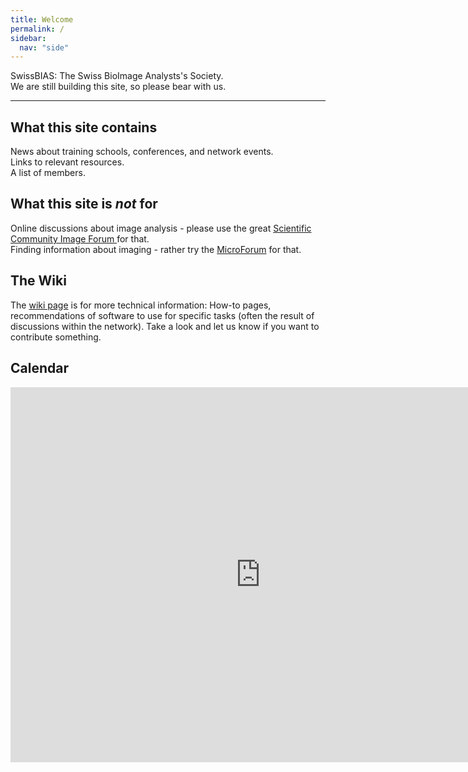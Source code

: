 ```yaml
---
title: Welcome
permalink: /
sidebar:
  nav: "side"
---
```


<head>
<meta name="google-site-verification" content="sAvNw3LhO-WsvwTa0c5VgJdhutPoDuuCl5dMph2k_4M" />
</head>

SwissBIAS: The Swiss BioImage Analysts's Society.  
We are still building this site, so please bear with us.

---

## What this site contains
News about training schools, conferences, and network events.  
Links to relevant resources.  
A list of members.  

## What this site is *not* for
Online discussions about image analysis - please use the great [Scientific Community Image Forum ](https://forum.image.sc/) for that.  
Finding information about imaging - rather try the [MicroForum](https://forum.microlist.org/) for that.  

## The Wiki
The [wiki page](https://github.com/SwissBIAS/SwissBIAS.github.io/wiki) is for more technical information: How-to pages, recommendations of software to use for specific tasks (often the result of discussions within the network). Take a look and let us know if you want to contribute something.

## Calendar
<iframe src="https://calendar.google.com/calendar/embed?src=0ehba6ebqgebeuk2soq527l4bg%40group.calendar.google.com&ctz=Europe%2FZurich" style="border: 0" width="800" height="600" frameborder="0" scrolling="no"></iframe>
